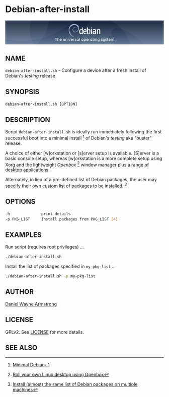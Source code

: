 # Debian-after-install

![Debian](debian-banner.png)

## NAME

`debian-after-install.sh` - Configure a device after a fresh install of Debian's _testing_ release.

## SYNOPSIS

`debian-after-install.sh [OPTION]`

## DESCRIPTION

Script `debian-after-install.sh` is ideally run immediately following the first successful boot into a minimal install [^1] of Debian's _testing_ aka "buster" release.

A choice of either [w]orkstation or [s]erver setup is available. [S]erver is a basic console setup, whereas [w]orkstation is a more complete setup using Xorg and the lightweight _Openbox_ [^2] window manager plus a range of desktop applications.
    
Alternately, in lieu of a pre-defined list of Debian packages, the user may specify their own custom list of packages to be installed. [^3]

## OPTIONS

```bash
-h              print details
-p PKG_LIST     install packages from PKG_LIST [4]
```

## EXAMPLES

Run script (requires root privileges) ...

```bash
./debian-after-install.sh
```

Install the list of packages specified in `my-pkg-list` ...

```bash
./debian-after-install.sh -p my-pkg-list
```

## AUTHOR

[Daniel Wayne Armstrong](https://www.circuidipity.com)

## LICENSE

GPLv2. See [LICENSE](https://github.com/vonbrownie/linux-post-install/blob/master/LICENSE) for more details.

## SEE ALSO

[^1]: [Minimal Debian](https://www.circuidipity.com/minimal-debian/)

[^2]: [Roll your own Linux desktop using Openbox](https://www.circuidipity.com/openbox/)

[^3]: [Install (almost) the same list of Debian packages on multiple machines](https://www.circuidipity.com/debian-package-list/)
